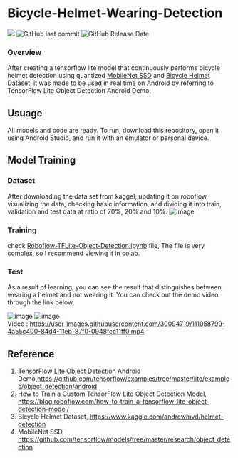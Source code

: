 # Bicycle-Helmet-Wearing-Detection
<img src="https://img.shields.io/badge/Tensorflow-2.0-brightgreen"> <img alt="GitHub last commit" src="https://img.shields.io/github/last-commit/BEOKS/Bicycle-Helmet-Wearing-Detection"> ![GitHub Release Date](https://img.shields.io/github/release-date/BEOKS/Bicycle-Helmet-Wearing-Detection)

### Overview
After creating a tensorflow lite model that continuously performs bicycle helmet detection using quantized [MobileNet SSD](https://github.com/tensorflow/models/tree/master/research/object_detection) and [Bicycle Helmet Dataset](https://www.kaggle.com/andrewmvd/helmet-detection), it was made to be used in real time on Android by referring to TensorFlow Lite Object Detection Android Demo.
## Usuage
All models and code are ready. To run, download this repository, open it using Android Studio, and run it with an emulator or personal device.

## Model Training
### Dataset
After downloading the data set from kaggel, updating it on roboflow, visualizing the data, checking basic information, and dividing it into train, validation and test data at ratio of 70%, 20% and 10%.
![image](https://user-images.githubusercontent.com/30094719/111058555-c3541c00-84d2-11eb-94c1-6eacf469b504.png)
### Training 
check [Roboflow-TFLite-Object-Detection.ipynb](https://github.com/BEOKS/Bicycle-Helmet-Wearing-Detection/blob/main/Roboflow-TFLite-Object-Detection.ipynb) file, The file is very complex, so I recommend viewing it in colab. 

### Test
As a result of learning, you can see the result that distinguishes between wearing a helmet and not wearing it. You can check out the demo video through the link below.<br>

![image](https://user-images.githubusercontent.com/30094719/111058817-678a9280-84d4-11eb-820a-94e930bdf538.png)
![image](https://user-images.githubusercontent.com/30094719/111058821-7113fa80-84d4-11eb-9d01-ee3f88337ca7.png)
<br>
Video : https://user-images.githubusercontent.com/30094719/111058799-4a55c400-84d4-11eb-87f0-0948fcc11ff0.mp4


## Reference
1. TensorFlow Lite Object Detection Android Demo,https://github.com/tensorflow/examples/tree/master/lite/examples/object_detection/android
2. How to Train a Custom TensorFlow Lite Object Detection Model, https://blog.roboflow.com/how-to-train-a-tensorflow-lite-object-detection-model/
3. Bicycle Helmet Dataset, https://www.kaggle.com/andrewmvd/helmet-detection
4. MobileNet SSD, https://github.com/tensorflow/models/tree/master/research/object_detection
